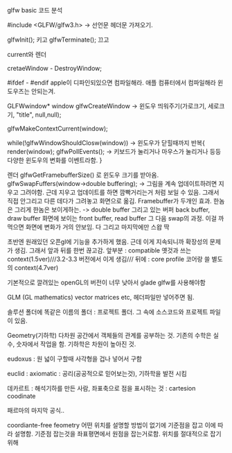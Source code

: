 glfw basic 코드 분석

#include <GLFW/glfw3.h> -> 선언문 헤더문 가져오기.

glfwInit(); 키고
glfwTerminate(); 끄고

current와 렌더

cretaeWindow - DestroyWindow;

#ifdef - #endif apple이 디파인되있으면 컴파일해라. 애플 컴퓨터에서 컴파일해라 윈도우즈는 안되는겨.

GLFWwindow\* window glfwCreateWindow -> 윈도우 띄워주기(가로크기, 세로크기, "title", null,null);

glfwMakeContextCurrent(window);

while(!glfwWindowShouldClosw(window)) -> 윈도우가 닫힐때까지 반복{
render(window);
glfwPollEvents(); -> 키보드가 눌리거나 마우스가 눌리거나 등등 다양한 윈도우의 변화를 이벤트라함.
}

렌더
glfwGetFramebufferSize() 로 윈도우 크기를 받아옴.
glfwSwapFuffers(window->double buffering); ->
그림을 계속 업데이트하려면 지우고 그려야함.
근데 지우고 업데이트를 하면 깜빡거리는거 처럼 보일 수 있음. 그래서 직접 안그리고 다른 데다가 그려놓고 화면으로 옮김.
Framebuffer가 두개인 효과. 한놈은 그리게 한놈은 보이게하는. -> double buffer 그리고 있는 버퍼 back buffer, draw buffer 화면에 보이는 front buffer, read buffer 그 다음 swap의 과정.
이걸 까먹으면 화면에 변화가 거의 안보임. 다 그리고 마지막에만 스왑 딱

초반엔 원래있던 오픈gl에 기능을 추가하게 했음. 근데 이게 지속되니까 확장성의 문제가 생김. 그래서 앞과 뒤를 한번 끊고감.
앞부분 : compatible 옛것과 쓰는 context(1.5ver)///3.2-3.3 버전에서 이게 생김/// 뒤에 : core profile 코어랑 쓸 별도의 context(4.7ver)

기본적으로 깔려있는 openGL의 버전이 너무 낮아서 glade glfw를 사용해야함

GLM (GL mathematics)
vector matrices etc, 헤더파일만 넣어주면 됨.

솔루션 폴더에 똑같은 이름의 폴더 : 프로젝트 폴더. 그 속에 소스코드와 프로젝트 파일이 있음.

Geometry(기하학)
다차원 공간에서 객체들의 관계를 공부하는 것.
기존의 수학은 실수, 숫자에서 작업을 함. 기하학은 차원이 높아진 것.

eudoxus : 원 넓이 구할때 사각형을 겁나 넣어서 구함

euclid : axiomatic : 공리(공공적으로 믿어보는것), 기하학을 발전 시킴

데카르트 : 해석기하를 만든 사람, 좌표축으로 점을 표시하는 것 : cartesion coodinate

패르마의 마지막 공식..

coordiante-free feometry
어떤 위치를 설명할 방법이 없기에 기준점을 잡고 이에 따라 설명함. 기준점 잡는것을 좌표평면에서 원점을 잡는거로함. 위치를 절대적으로 잡기위해
